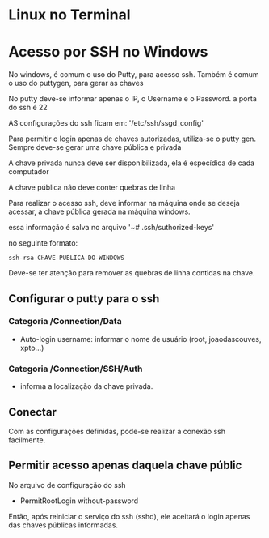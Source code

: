 # Linux no Terminal

# Acesso por SSH no Windows

No windows, é comum o uso do Putty, para acesso ssh.
Também é comum o uso do puttygen, para gerar as chaves

No putty deve-se informar apenas o IP, o Username e o Password.
a porta do ssh é 22

AS configurações do ssh ficam em: '/etc/ssh/ssgd_config'

Para permitir o login apenas de chaves autorizadas, utiliza-se o putty gen.
Sempre deve-se gerar uma chave pública e privada

A chave privada nunca deve ser disponibilizada, ela é especídica de cada computador

A chave pública não deve conter quebras de linha

Para realizar o acesso ssh, deve informar na máquina onde se deseja acessar, a chave pública gerada na máquina windows.

essa informação é salva no arquivo '~# .ssh/suthorized-keys'

no seguinte formato:

```ssh-rsa CHAVE-PUBLICA-DO-WINDOWS```

Deve-se ter atenção para remover as quebras de linha contidas na chave.

## Configurar o putty para o ssh

### Categoria /Connection/Data

* Auto-login username: informar o nome de usuário (root, joaodascouves, xpto...)

### Categoria /Connection/SSH/Auth

* informa a localização da chave privada.

## Conectar

Com as configurações definidas, pode-se realizar a conexão ssh facilmente.

## Permitir acesso apenas daquela chave públic

No arquivo de configuração do ssh
* PermitRootLogin without-password

Então, após reiniciar o serviço do ssh (sshd), ele aceitará o login apenas das chaves públicas informadas.


